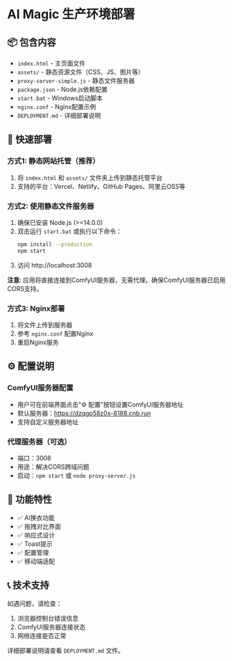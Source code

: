 # AI Magic 生产环境部署

## 📦 包含内容

- `index.html` - 主页面文件
- `assets/` - 静态资源文件（CSS、JS、图片等）
- `proxy-server-simple.js` - 静态文件服务器
- `package.json` - Node.js依赖配置
- `start.bat` - Windows启动脚本
- `nginx.conf` - Nginx配置示例
- `DEPLOYMENT.md` - 详细部署说明

## 🚀 快速部署

### 方式1: 静态网站托管（推荐）
1. 将 `index.html` 和 `assets/` 文件夹上传到静态托管平台
2. 支持的平台：Vercel、Netlify、GitHub Pages、阿里云OSS等

### 方式2: 使用静态文件服务器
1. 确保已安装 Node.js (>=14.0.0)
2. 双击运行 `start.bat` 或执行以下命令：
   ```bash
   npm install --production
   npm start
   ```
3. 访问 http://localhost:3008

**注意**: 应用将直接连接到ComfyUI服务器，无需代理。确保ComfyUI服务器已启用CORS支持。

### 方式3: Nginx部署
1. 将文件上传到服务器
2. 参考 `nginx.conf` 配置Nginx
3. 重启Nginx服务

## ⚙️ 配置说明

### ComfyUI服务器配置
- 用户可在前端界面点击"⚙️ 配置"按钮设置ComfyUI服务器地址
- 默认服务器：https://dzqgp58z0s-8188.cnb.run
- 支持自定义服务器地址

### 代理服务器（可选）
- 端口：3008
- 用途：解决CORS跨域问题
- 启动：`npm start` 或 `node proxy-server.js`

## 🔧 功能特性

- ✅ AI换衣功能
- ✅ 拖拽对比界面
- ✅ 响应式设计
- ✅ Toast提示
- ✅ 配置管理
- ✅ 移动端适配

## 📞 技术支持

如遇问题，请检查：
1. 浏览器控制台错误信息
2. ComfyUI服务器连接状态
3. 网络连接是否正常

详细部署说明请查看 `DEPLOYMENT.md` 文件。
